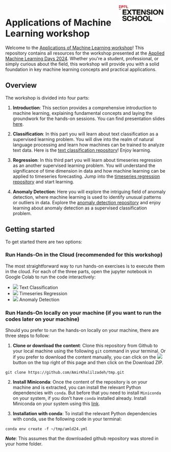 
<img src="static/logo_red.png" width="150px" align="right">

# Applications of Machine Learning workshop


Welcome to the [Applications of Machine Learning workshop]()! This repository contains all resources for the workshop presented at the [Applied Machine Learning Days 2024](https://2024.appliedmldays.org/). Whether you're a student, professional, or simply curious about the field, this workshop will provide you with a solid foundation in key machine learning concepts and practical applications.


## Overview


The workshop is divided into four parts:

1. **Introduction**: This section provides a comprehensive introduction to machine learning, explaining fundamental concepts and laying the groundwork for the hands-on sessions. You can find presentation slides [here]().

2. **Classification**: In this part you will learn about text classification as a supervised learning problem. You will dive into the realm of natural language processing and learn how machines can be trained to analyze text data. Here is the [text classification repository](https://github.com/epfl-exts/amld24-applications-ML-workshop/tree/main/text_classification_case_study)! Enjoy learning.

3. **Regression**: In this third part you will learn about timeseries regression as an another supervised learning problem. You will understand the significance of time dimension in data and how machine learning can be applied to timeseries forecasting. Jump into the [timeseries regression repository](https://github.com/epfl-exts/amld24-applications-ML-workshop/tree/main/timeseries_regression_case_study) and start learning.

4. **Anomaly Detection**: Here you will explore the intriguing field of anomaly detection, where machine learning is used to identify unusual patterns or outliers in data. Explore the [anomaly detection repository](https://github.com/epfl-exts/amld24-applications-ML-workshop/tree/main/anomaly_detection_case_study) and enjoy learning about anomaly detection as a supervised classification problem.



## Getting started

To get started there are two options:

### Run Hands-On in the Cloud (recommended for this workshop)

The most straightforward way to run hands-on exercises is to execute them in the cloud. For each of the three parts, open the jupyter notebook in Google Colab to run the code interactively:

- [![](https://colab.research.google.com/assets/colab-badge.svg)](https://colab.research.google.com/github/AmirKhalilzadeh/tmp/blob/main/text_classification_case_study/Text_classification_solution.ipynb) Text Classification
- [![](https://colab.research.google.com/assets/colab-badge.svg)](https://colab.research.google.com/github/AmirKhalilzadeh/tmp/blob/main/timeseries_regression_case_study/timeseries_prediction_solution.ipynb) Timeseries Regression
- [![](https://colab.research.google.com/assets/colab-badge.svg)](https://colab.research.google.com/github/AmirKhalilzadeh/tmp/blob/main/anomaly_detection_case_study/anomalies_detection_solution.ipynb) Anomaly Detection

### Run Hands-On locally on your machine (if you want to run the codes later on your machine)

Should you prefer to run the hands-on locally on your machine, there are three steps to follow:

1. **Clone or download the content**: Clone this repository from Github to your local machine using the following `git` command in your terminal. Or if you prefer to download the content manually, you can click on the ![](https://placehold.co/60x25/green/white?text=<>+Code) button on the top right of this page and then click on the Download ZIP.
```
git clone https://github.com/AmirKhalilzadeh/tmp.git
```
2. **Install Miniconda**: Once the content of the repository is on your machine and is extracted, you can install the relevant Python dependencies with `conda`. But before that you need to install `Miniconda` on your system, if you don't have `conda` installed already. Install Miniconda on your system using this [link](https://docs.conda.io/en/latest/miniconda.html).

3. **Installation with conda**: To install the relevant Python dependencies with conda, use the following code in your terminal:

```
conda env create -f ~/tmp/amld24.yml
```

***Note***: This assumes that the downloaded github repository was stored in your home folder.